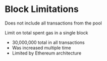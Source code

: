 # Block Limitations

Does not include all transactions from the pool

Limit on total spent gas in a single block

- 30,000,000 total in all transactions
- Was increased multiple time
- Limited by Ethereum architecture
